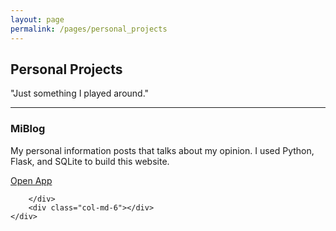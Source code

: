 ```yaml
--- 
layout: page
permalink: /pages/personal_projects
---
```


<h2 id="work-experience-title" class="text-center">
	Personal Projects
</h2>
<div class="text-center">
	"Just something I played around."
</div>
<hr>
<section class="row">
	<div class="col-md-12">
		<div class="row">
			<div class="col-md-6">
				<h3 class="">
					MiBlog
				</h3>
				<p class="about-me-item-details">
					My personal information posts that talks about my opinion. I used Python, Flask, and SQLite  to build this website.
				</p>
				<a href="https://miblog-050721.herokuapp.com" class="stretched-link">Open App</a>
			</div>
			
		</div>
		<div class="col-md-6"></div>
	</div>
</section>